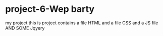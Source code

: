 # project-6-Wep barty
my project
this is project contains a file HTML and a file CSS and a JS file 
AND SOME Jqyery
